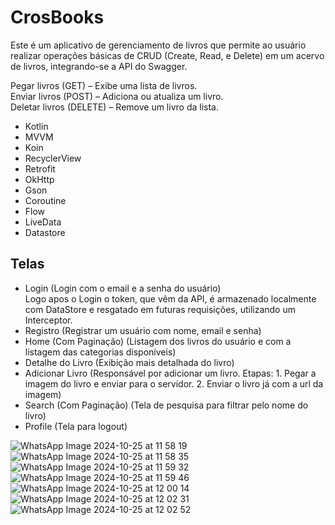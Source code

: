 # CrosBooks

Este é um aplicativo de gerenciamento de livros que permite ao usuário realizar operações básicas de CRUD (Create, Read, e Delete) em um acervo de livros, integrando-se a API do Swagger.

Pegar livros (GET) – Exibe uma lista de livros. <br>
Enviar livros (POST) – Adiciona ou atualiza um livro. <br>
Deletar livros (DELETE) – Remove um livro da lista. <br>

- Kotlin
- MVVM
- Koin
- RecyclerView
- Retrofit
- OkHttp
- Gson
- Coroutine
- Flow
- LiveData
- Datastore

## Telas
- Login (Login com o email e a senha do usuário) <br>
Logo apos o Login o token, que vêm da API, é armazenado localmente com DataStore e resgatado em futuras requisições, utilizando um Interceptor.
- Registro (Registrar um usuário com nome, email e senha)
- Home (Com Paginação) (Listagem dos livros do usuário e com a listagem das categorias disponíveis)
- Detalhe do Livro (Exibição mais detalhada do livro)
- Adicionar Livro (Responsável por adicionar um livro. Etapas: 1. Pegar a imagem do livro e enviar para o servidor. 2. Enviar o livro já com a url da imagem)
- Search (Com Paginação) (Tela de pesquisa para filtrar pelo nome do livro)
- Profile (Tela para logout)
  
![WhatsApp Image 2024-10-25 at 11 58 19](https://github.com/user-attachments/assets/4c89d030-4c00-4421-8a64-657bd1e4a492)
![WhatsApp Image 2024-10-25 at 11 58 35](https://github.com/user-attachments/assets/11d8e3d0-d6c4-40f9-a5f7-1e797e11b352)
![WhatsApp Image 2024-10-25 at 11 59 32](https://github.com/user-attachments/assets/109fc7c4-c87c-4fdb-ba7c-c6c152f55dab)
![WhatsApp Image 2024-10-25 at 11 59 46](https://github.com/user-attachments/assets/4d5af70c-877f-4ce8-821f-a1b7bf94689f)
![WhatsApp Image 2024-10-25 at 12 00 14](https://github.com/user-attachments/assets/d18156ad-bbcf-4e99-974e-70399a255fa0)
![WhatsApp Image 2024-10-25 at 12 02 31](https://github.com/user-attachments/assets/348d4208-852d-469b-913a-c0833de118ba)
![WhatsApp Image 2024-10-25 at 12 02 52](https://github.com/user-attachments/assets/9fe3861e-d1e4-4f5d-b72e-1f2bf0ceb93d)

